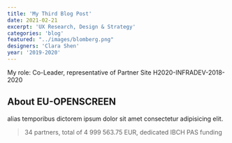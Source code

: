 ```yaml
---
title: 'My Third Blog Post'
date: 2021-02-21
excerpt: 'UX Research, Design & Strategy'
categories: 'blog'
featured: "../images/blomberg.png"
designers: 'Clara Shen'
year: '2019-2020'
---
```

My role: Co-Leader, representative of Partner Site H2020-INFRADEV-2018-2020

## About EU-OPENSCREEN

alias temporibus dictorem ipsum dolor sit amet consectetur adipisicing elit.

> 34 partners, total of 4 999 563.75 EUR, dedicated IBCH PAS funding
